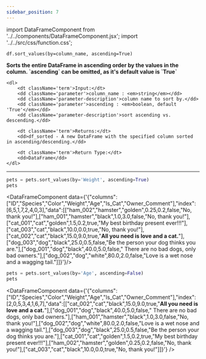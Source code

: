 ```yaml
---
sidebar_position: 7
---
```


import DataFrameComponent from '../../components/DataFrameComponent.jsx';
import '../../src/css/function.css';

<code>df.sort_values(by=column_name, ascending=True)</code>

<div className='base'>
    <p><strong>Sorts the entire DataFrame in ascending order by the values in the column. `ascending` can be omitted, as it's default value is `True`</strong></p>
    
    <dl>
        <dt className='term'>Input:</dt>
        <dd className='parameter'>column_name : <em>string</em></dd>
        <dd className='parameter-description'>column name to sort by.</dd>
        <dd className='parameter'>ascending : <em>boolean, default 'True'</em></dd>
        <dd className='parameter-description'>sort ascending vs. descending.</dd>

        <dt className='term'>Returns:</dt>
        <dd>df_sorted - A new DataFrame with the specified column sorted in ascending/descending.</dd>

        <dt className='term'>Return Type:</dt>
        <dd>DataFrame</dd>
    </dl>
</div>

---

```python
pets = pets.sort_values(by='Weight', ascending=True)
pets
```

<DataFrameComponent data={'{"columns":["ID","Species","Color","Weight","Age","Is_Cat","Owner_Comment"],"index":[6,5,1,7,2,4,0,3],"data":[["ham_002","hamster","golden",0.25,0.2,false,"No, thank you!"],["ham_001","hamster","black",1.0,3.0,false,"No, thank you!"],["cat_001","cat","golden",1.5,0.2,true,"My best birthday present ever!!!"],["cat_003","cat","black",10.0,0.0,true,"No, thank you!"],["cat_002","cat","black",15.0,9.0,true,"****All you need is love and a cat.****"],["dog_003","dog","black",25.0,0.5,false,"Be the person your dog thinks you are."],["dog_001","dog","black",40.0,5.0,false,"      There are no bad dogs, only bad owners."],["dog_002","dog","white",80.0,2.0,false,"Love is a wet nose and a wagging tail."]]}'}/>

```python
pets = pets.sort_values(by='Age', ascending=False)
pets
```

<DataFrameComponent data={'{"columns":["ID","Species","Color","Weight","Age","Is_Cat","Owner_Comment"],"index":[2,0,5,3,4,1,6,7],"data":[["cat_002","cat","black",15.0,9.0,true,"****All you need is love and a cat.****"],["dog_001","dog","black",40.0,5.0,false,"      There are no bad dogs, only bad owners."],["ham_001","hamster","black",1.0,3.0,false,"No, thank you!"],["dog_002","dog","white",80.0,2.0,false,"Love is a wet nose and a wagging tail."],["dog_003","dog","black",25.0,0.5,false,"Be the person your dog thinks you are."],["cat_001","cat","golden",1.5,0.2,true,"My best birthday present ever!!!"],["ham_002","hamster","golden",0.25,0.2,false,"No, thank you!"],["cat_003","cat","black",10.0,0.0,true,"No, thank you!"]]}'} />